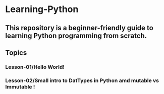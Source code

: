 # Learning-Python

## This repository is a beginner-friendly guide to learning Python programming from scratch. 

## Topics 

### Lesson-01/Hello World!

### Lesson-02/Small intro to DatTypes in Python amd mutable vs Immutable !
